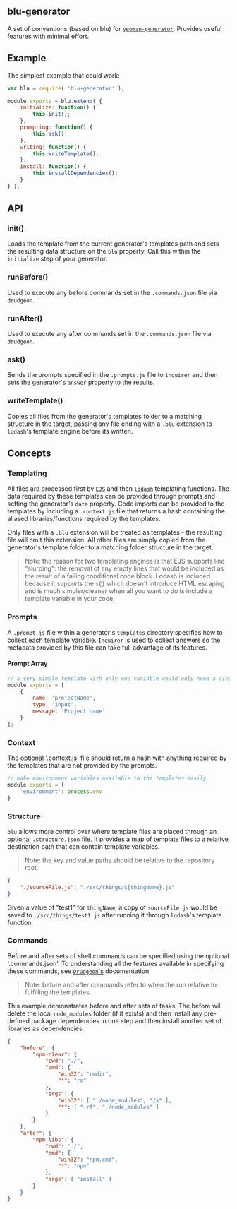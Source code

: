 ## blu-generator
A set of conventions (based on blu) for [`yeoman-generator`](https://github.com/yeoman/generator). Provides useful features with minimal effort.

## Example
The simplest example that could work:

```javascript
var blu = require( 'blu-generator' );

module.exports = blu.extend( {
	initialize: function() {
		this.init();
	},
	prompting: function() {
		this.ask();
	},
	writing: function() {
		this.writeTemplate();
	},
	install: function() {
		this.installDependencies();
	}
} );
```

## API

### init()
Loads the template from the current generator's templates path and sets the resulting data structure on the `blu` property. Call this within the `initialize` step of your generator.

### runBefore()
Used to execute any before commands set in the `.commands.json` file via `drudgeon`.

### runAfter()
Used to execute any after commands set in the `.commands.json` file via `drudgeon`.

### ask()
Sends the prompts specified in the `.prompts.js` file to `inquirer` and then sets the generator's `answer` property to the results.

### writeTemplate()
Copies all files from the generator's templates folder to a matching structure in the target, passing any file ending with a `.blu` extension to `lodash`'s template engine before its written.

## Concepts

### Templating
All files are processed first by [`EJS`](https://github.com/mde/ejs) and then [`lodash`](https://github.com/lodash/lodash) templating functions. The data required by these templates can be provided through prompts and setting the generator's `data` property. Code imports can be provided to the templates by including a `.context.js` file that returns a hash containing the aliased libraries/functions required by the templates.

Only files with a `.blu` extension will be treated as templates - the resulting file will omit this extension. All other files are simply copied from the generator's template folder to a matching folder structure in the target.

> Note: the reason for two templating engines is that EJS supports line "slurping": the removal of any empty lines that would be included as the result of a failing conditional code block. Lodash is included because it supports the `${}` which doesn't introduce HTML escaping and is much simpler/cleaner when all you want to do is include a template variable in your code.

### Prompts
A `.prompt.js` file within a generator's `templates` directory specifies how to collect each template variable. [`Inquirer`](https://github.com/SBoudrias/Inquirer.js) is used to collect answers so the metadata provided by this file can take full advantage of its features.

#### Prompt Array
```javascript
// a very simple template with only one variable would only need a single prompt
module.exports = [
	{
		name: 'projectName',
		type: 'input',
		message: 'Project name'
	}
];
```

### Context
The optional '.context.js' file should return a hash with anything required by the templates that are not provided by the prompts.

```javascript
// make environment variables available to the templates easily
module.exports = {
	'environment': process.env
}
```

### Structure
`blu` allows more control over where template files are placed through an optional `.structure.json` file. It provides a map of template files to a relative destination path that can contain template variables.

> Note: the key and value paths should be relative to the repository root.

```json
{
	"./sourceFile.js": "./src/things/${thingName}.js"
}
```

Given a value of "test1" for `thingName`, a copy of `sourceFile.js` would be saved to `./src/things/test1.js` after running it through `lodash`'s template function.

### Commands
Before and after sets of shell commands can be specified using the optional '.commands.json'. To understanding all the features available in specifying these commands, see [`Drudgeon`'s](https://github.com/leankit-labs/drudgeon) documentation.

> Note: before and after commands refer to when the run relative to fulfilling the templates.

This example demonstrates before and after sets of tasks. The before will delete the local `node_modules` folder (if it exists) and then install any pre-defined package dependencies in one step and then install another set of libraries as dependencies.
```json
{
	"before": {
		"npm-clear": {
			"cwd": "./",
			"cmd": {
				"win32": "rmdir",
				"*": "rm"
			},
			"args": {
				"win32": [ "./node_modules", "/s" ],
				"*": [ "-rf", "./node_modules" ]
			}
		}
	},
	"after": {
		"npm-libs": {
			"cwd": "./",
			"cmd": {
				"win32": "npm.cmd",
				"*": "npm"
			},
			"args": [ "install" ]
		}
	}
}
```
